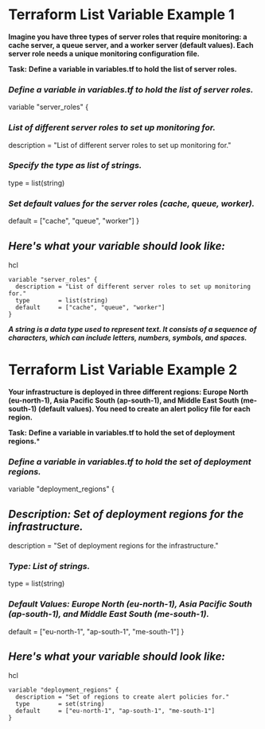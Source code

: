 
# **Terraform List Variable Example 1**

**Imagine you have three types of server roles that require monitoring: a cache server, a queue server, and a worker server (default values). Each server role needs a unique monitoring configuration file.**

**Task:**
**Define a variable in variables.tf to hold the list of server roles.**


### ***Define a variable in variables.tf to hold the list of server roles.***
variable "server_roles" {
  ### ***List of different server roles to set up monitoring for.***
  description = "List of different server roles to set up monitoring for."
  
  ### ***Specify the type as list of strings.***
  type        = list(string)
  
  ### ***Set default values for the server roles (cache, queue, worker).***
  default     = ["cache", "queue", "worker"]
}


## ***Here's what your variable should look like:***

hcl
```
variable "server_roles" {
  description = "List of different server roles to set up monitoring for."
  type        = list(string)
  default     = ["cache", "queue", "worker"]
}
```
***A string is a data type used to represent text. It consists of a sequence of characters, which can include letters, numbers, symbols, and spaces.***














# **Terraform List Variable Example 2**

**Your infrastructure is deployed in three different regions: Europe North (eu-north-1), Asia Pacific South (ap-south-1), and Middle East South (me-south-1) (default values). You need to create an alert policy file for each region.**

**Task:**
**Define a variable in variables.tf to hold the set of deployment regions.***



### ***Define a variable in variables.tf to hold the set of deployment regions.***
variable "deployment_regions" {
  
## ***Description: Set of deployment regions for the infrastructure.***
description = "Set of deployment regions for the infrastructure."
  
### ***Type: List of strings.***
type        = list(string)
  
### ***Default Values: Europe North (eu-north-1), Asia Pacific South (ap-south-1), and Middle East South (me-south-1).***
default     = ["eu-north-1", "ap-south-1", "me-south-1"]
}


## ***Here's what your variable should look like:***
hcl
```
variable "deployment_regions" {
  description = "Set of regions to create alert policies for."
  type        = set(string)
  default     = ["eu-north-1", "ap-south-1", "me-south-1"]
}
```

